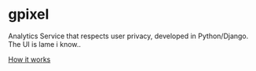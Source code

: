 # gpixel
Analytics Service that respects user privacy, developed in Python/Django. The UI is lame i know..

[How it works](https://github.com/gian2dchris/gpixel/blob/master/report.md)
